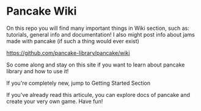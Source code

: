 # Pancake Wiki
On this repo you will find many important things in Wiki section, such as: tutorials, general info and documentation! I also might post info about jams made with pancake (if such a thing would ever exist)

https://github.com/pancake-library/pancake/wiki

So come along and stay on this site if you want to learn about pancake library and how to use it!

If you're completely new, jump to Getting Started Section

If you've already read this articule, you can explore docs of pancake and create your very own game. Have fun!
